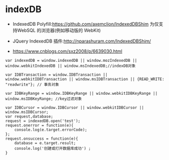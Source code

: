 # indexDB

* IndexedDB Polyfill:https://github.com/axemclion/IndexedDBShim  为仅支持WebSQL 的浏览器(例如移动版的 WebKit)
* JQuery IndexedDB 插件:http://nparashuram.com/IndexedDBShim/

* https://www.cnblogs.com/sxz2008/p/6639030.html

```
var indexedDB = window.indexedDB || window.mozIndexedDB || window.webkitIndexedDB || window.msIndexedDB;//indexDB对象

var IDBTransaction = window.IDBTransaction || window.webkitIDBTransaction || window.msIDBTransaction || {READ_WRITE: "readwrite"}; // 事务对象

var IDBKeyRange = window.IDBKeyRange || window.webkitIDBKeyRange || window.msIDBKeyRange; //key过滤对象

var IDBCursor = window.IDBCursor || window.webkitIDBCursor || window.msIDBCursor;
var request,database;
request = indexedDB.open('test');
request.onerror = function(e){
    console.log(e.target.errorCode);
};
request.onsuccess = function(e){
    database = e.target.result;
    console.log('创建或打开数据库成功') ;
}
```
